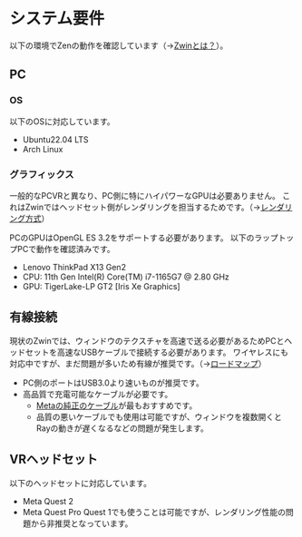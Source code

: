 # システム要件
以下の環境でZenの動作を確認しています（→[Zwinとは？](/what_is_it/what_is_zwin)）。

## PC
### OS
以下のOSに対応しています。
- Ubuntu22.04 LTS
- Arch Linux

### グラフィックス
一般的なPCVRと異なり、PC側に特にハイパワーなGPUは必要ありません。
これはZwinではヘッドセット側がレンダリングを担当するためです。（→[レンダリング方式](/what_is_it/rendering_scheme)）

PCのGPUはOpenGL ES 3.2をサポートする必要があります。
以下のラップトップPCで動作を確認済みです。

- Lenovo ThinkPad X13 Gen2
 - CPU: 11th Gen Intel(R) Core(TM) i7-1165G7 @ 2.80 GHz
 - GPU: TigerLake-LP GT2 [Iris Xe Graphics]

## 有線接続
現状のZwinでは、ウィンドウのテクスチャを高速で送る必要があるためPCとヘッドセットを高速なUSBケーブルで接続する必要があります。
ワイヤレスにも対応中ですが、まだ問題が多いため有線が推奨です。（→[ロードマップ](/roadmap)）

- PC側のポートはUSB3.0より速いものが推奨です。
- 高品質で充電可能なケーブルが必要です。
  - [Metaの純正のケーブル](https://www.meta.com/ja-jp/help/quest/articles/headsets-and-accessories/oculus-link/)が最もおすすめです。
  - 品質の悪いケーブルでも使用は可能ですが、ウィンドウを複数開くとRayの動きが遅くなるなどの問題が発生します。

## VRヘッドセット
以下のヘッドセットに対応しています。
- Meta Quest 2
- Meta Quest Pro
Quest 1でも使うことは可能ですが、レンダリング性能の問題から非推奨となっています。
